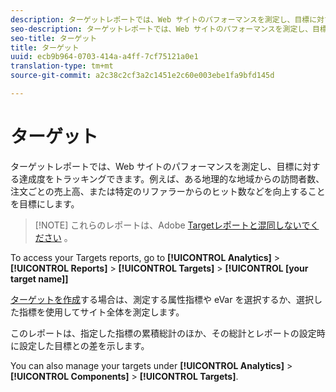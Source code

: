 ```yaml
---
description: ターゲットレポートでは、Web サイトのパフォーマンスを測定し、目標に対する達成度をトラッキングできます。例えば、ある地理的な地域からの訪問者数、注文ごとの売上高、または特定のリファラーからのヒット数などを向上することを目標にします。
seo-description: ターゲットレポートでは、Web サイトのパフォーマンスを測定し、目標に対する達成度をトラッキングできます。例えば、ある地理的な地域からの訪問者数、注文ごとの売上高、または特定のリファラーからのヒット数などを向上することを目標にします。
seo-title: ターゲット
title: ターゲット
uuid: ecb9b964-0703-414a-a4ff-7cf75121a0e1
translation-type: tm+mt
source-git-commit: a2c38c2cf3a2c1451e2c60e003ebe1fa9bfd145d

---
```



# ターゲット

ターゲットレポートでは、Web サイトのパフォーマンスを測定し、目標に対する達成度をトラッキングできます。例えば、ある地理的な地域からの訪問者数、注文ごとの売上高、または特定のリファラーからのヒット数などを向上することを目標にします。

> [!NOTE] これらのレポートは、Adobe [Targetレポートと混同しないでください](../../../components/c-variables/dimensionslist/reports-tnt.md#topic_EBC899DB84A84780A1B8EE95C6C4CF18) 。

To access your Targets reports, go to **[!UICONTROL Analytics]** &gt; **[!UICONTROL Reports]** &gt; **[!UICONTROL Targets]** &gt; **[!UICONTROL [your target name]]**

[ターゲットを作成](https://marketing.adobe.com/resources/help/en_US/sc/user/targets.html)する場合は、測定する属性指標や eVar を選択するか、選択した指標を使用してサイト全体を測定します。

このレポートは、指定した指標の累積総計のほか、その総計とレポートの設定時に設定した目標との差を示します。

You can also manage your targets under **[!UICONTROL Analytics]** &gt; **[!UICONTROL Components]** &gt; **[!UICONTROL Targets]**.
